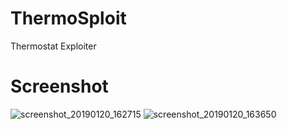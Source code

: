 # ThermoSploit
Thermostat Exploiter
# Screenshot
![screenshot_20190120_162715](https://user-images.githubusercontent.com/32659320/51437424-dbec9100-1cd0-11e9-9782-470bd2512d01.png)
![screenshot_20190120_163650](https://user-images.githubusercontent.com/32659320/51437503-cf1c6d00-1cd1-11e9-96fa-f5b6dc7176f6.png)
